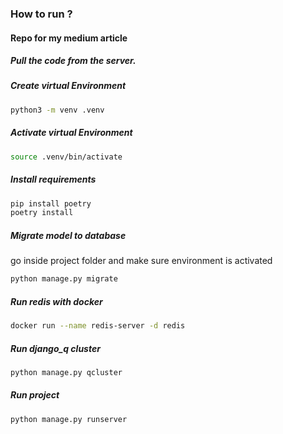 ### How to run ?

#### Repo for my medium article

##### Pull the code from the server.

##### Create virtual Environment
```sh
python3 -m venv .venv
```

##### Activate virtual Environment
```sh
source .venv/bin/activate 
```

##### Install requirements
```sh
pip install poetry
poetry install
```
 
##### Migrate model to database
go inside project folder and make sure environment is activated
```sh
python manage.py migrate
```

##### Run redis with docker
```sh
docker run --name redis-server -d redis
```

##### Run django_q cluster
```sh
python manage.py qcluster
```

##### Run project
```sh
python manage.py runserver
```
